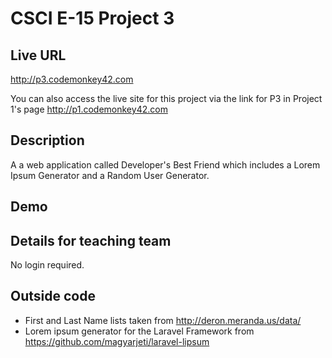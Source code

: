 # CSCI E-15 Project 3

## Live URL
<http://p3.codemonkey42.com>

You can also access the live site for this project via the link for P3 in Project 1's page
<http://p1.codemonkey42.com>

## Description
A a web application called Developer's Best Friend which includes a Lorem Ipsum Generator and a Random User Generator.

## Demo

## Details for teaching team
No login required.

## Outside code
  * First and Last Name lists taken from http://deron.meranda.us/data/
  * Lorem ipsum generator for the Laravel Framework from https://github.com/magyarjeti/laravel-lipsum
  
